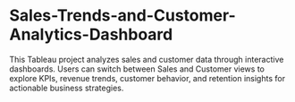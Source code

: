 # Sales-Trends-and-Customer-Analytics-Dashboard
This Tableau project analyzes sales and customer data through interactive dashboards. Users can switch between Sales and Customer views to explore KPIs, revenue trends, customer behavior, and retention insights for actionable business strategies.

